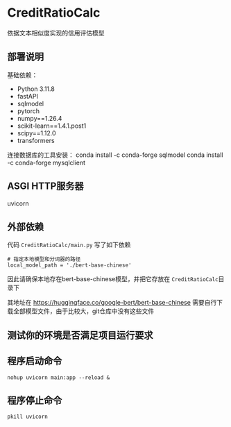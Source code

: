 # CreditRatioCalc

依据文本相似度实现的信用评估模型

## 部署说明
基础依赖：

* Python 3.11.8
* fastAPI
* sqlmodel
* pytorch
* numpy==1.26.4
* scikit-learn==1.4.1.post1
* scipy==1.12.0
* transformers

连接数据库的工具安装：
conda install -c conda-forge sqlmodel
conda install -c conda-forge mysqlclient

## ASGI HTTP服务器
uvicorn

## 外部依赖
代码 `CreditRatioCalc/main.py` 写了如下依赖
```
# 指定本地模型和分词器的路径
local_model_path = './bert-base-chinese'
```
因此请确保本地存在bert-base-chinese模型，并把它存放在 `CreditRatioCalc`目录下

其地址在 https://huggingface.co/google-bert/bert-base-chinese
需要自行下载全部模型文件，由于比较大，git仓库中没有这些文件


## 测试你的环境是否满足项目运行要求


## 程序启动命令

```
nohup uvicorn main:app --reload &
```

## 程序停止命令
```
pkill uvicorn
```
